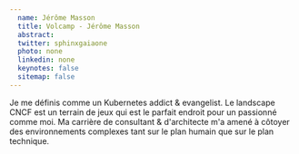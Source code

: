 ```yaml
---
  name: Jérôme Masson
  title: Volcamp - Jérôme Masson
  abstract: 
  twitter: sphinxgaiaone
  photo: none
  linkedin: none
  keynotes: false
  sitemap: false
---
```

Je me définis comme un Kubernetes addict & evangelist. Le landscape CNCF est un terrain de jeux qui est le parfait endroit pour un passionné comme moi. Ma carrière de consultant & d'architecte m'a amené à côtoyer des environnements complexes tant sur le plan humain que sur le plan technique.